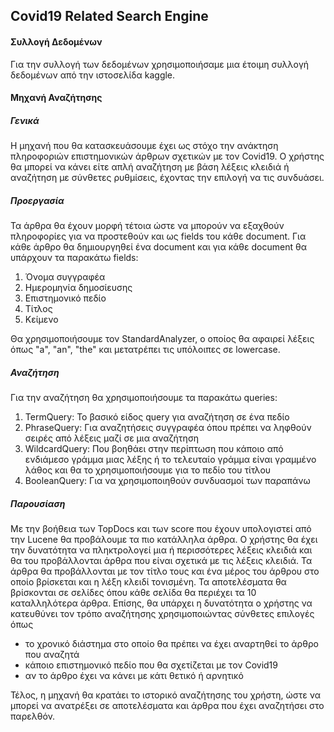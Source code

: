 ## Covid19 Related Search Engine

#### Συλλογή Δεδομένων

Για την συλλογή των δεδομένων χρησιμοποιήσαμε μια έτοιμη συλλογή δεδομένων από την ιστοσελίδα kaggle.

#### Μηχανή Αναζήτησης

##### Γενικά

Η μηχανή που θα κατασκευάσουμε έχει ως στόχο την ανάκτηση πληροφοριών επιστημονικών άρθρων σχετικών με τον Covid19. Ο χρήστης θα μπορεί να κάνει είτε απλή αναζήτηση με βάση λέξεις κλειδιά ή αναζήτηση με σύνθετες ρυθμίσεις, έχοντας την επιλογή να τις συνδυάσει.

##### Προεργασία

Τα άρθρα θα έχουν μορφή τέτοια ώστε να μπορούν να εξαχθούν πληροφορίες για να προστεθούν και ως fields του κάθε document. Για κάθε άρθρο θα δημιουργηθεί ένα document και για κάθε document θα υπάρχουν τα παρακάτω fields:

1. Όνομα συγγραφέα
2. Ημερομηνία δημοσίευσης
3. Επιστημονικό πεδίο
4. Τίτλος
5. Κείμενο

Θα χρησιμοποιήσουμε τον StandardAnalyzer, ο οποίος θα αφαιρεί λέξεις όπως "a", "an", "the" και μετατρέπει τις υπόλοιπες σε lowercase.

##### Αναζήτηση

Για την αναζήτηση θα χρησιμοποιήσουμε τα παρακάτω queries:

1. TermQuery: Το βασικό είδος query για αναζήτηση σε ένα πεδίο
2. PhraseQuery: Για αναζητήσεις συγγραφέα όπου πρέπει να ληφθούν σειρές από λέξεις μαζί σε μια αναζήτηση
3. WildcardQuery: Που βοηθάει στην περίπτωση που κάποιο από ενδιάμεσο γράμμα μιας λέξης ή το τελευταίο γράμμα είναι γραμμένο λάθος και θα το χρησιμοποιήσουμε για το πεδίο του τίτλου
4. BooleanQuery: Για να χρησιμοποιηθούν συνδυασμοί των παραπάνω

##### Παρουσίαση

Με την βοήθεια των TopDocs και των score που έχουν υπολογιστεί από την Lucene θα προβάλουμε τα πιο κατάλληλα άρθρα. Ο χρήστης θα έχει την δυνατότητα να πληκτρολογεί μια ή περισσότερες λέξεις κλειδιά και θα του προβάλλονται άρθρα που είναι σχετικά με τις λέξεις κλειδιά. Τα άρθρα θα προβάλλονται με τον τίτλο τους και ένα μέρος του άρθρου στο οποίο βρίσκεται και η λέξη κλειδί τονισμένη. Τα αποτελέσματα θα βρίσκονται σε σελίδες όπου κάθε σελίδα θα περιέχει τα 10 καταλληλότερα άρθρα. Επίσης, θα υπάρχει η δυνατότητα ο χρήστης να κατευθύνει τον τρόπο αναζήτησης χρησιμοποιώντας σύνθετες επιλογές όπως 

- το χρονικό διάστημα στο οποίο θα πρέπει να έχει αναρτηθεί το άρθρο που αναζητά
- κάποιο επιστημονικό πεδίο που θα σχετίζεται με τον Covid19
- αν το άρθρο έχει να κάνει με κάτι θετικό ή αρνητικό

Τέλος, η μηχανή θα κρατάει το ιστορικό αναζήτησης του χρήστη, ώστε να μπορεί να ανατρέξει σε αποτελέσματα και άρθρα που έχει αναζητήσει στο παρελθόν.